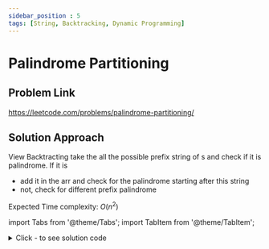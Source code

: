 ```yaml
---
sidebar_position : 5
tags: [String, Backtracking, Dynamic Programming]
---
```


# Palindrome Partitioning

## Problem Link
https://leetcode.com/problems/palindrome-partitioning/

## Solution Approach
View Backtracting take the all the possible prefix string of s and check if it is palindrome. If it is
   * add it in the arr and check for the palindrome starting after this string
   * not, check for different prefix palindrome

Expected Time complexity: $O(n^2)$

import Tabs from '@theme/Tabs';
import TabItem from '@theme/TabItem';

<details><summary>Click - to see solution code</summary>

<Tabs>
<TabItem value="cpp" label="C++">

```cpp
class Solution {
    int n;
    string w;
    vector<string> arr;
    vector<vector<string>> ans;

   public:
    void partition(int indx) {
        if (indx == n) {
            ans.push_back(arr);
            return;
        }
        string s = "", revs;
        for (int j = indx; j < n; j++) {
            s.push_back(w[j]);
            revs = s;
            reverse(revs.begin(), revs.end());
            if (revs == s) {
                arr.push_back(s);
                partition(j + 1);
                arr.pop_back();
            }
        }
    }

    vector<vector<string>> partition(string s) {
        this->n = s.length();
        this->w = s;
        partition(0);
        return ans;
    }
};
```
</TabItem>
</Tabs>

</details>
